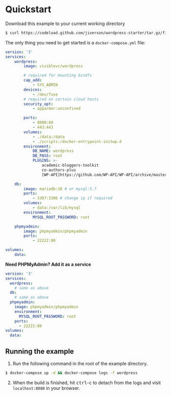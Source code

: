 # Quickstart

Download this example to your current working directory

```sh
$ curl https://codeload.github.com/jiverson/wordpress-starter/tar.gz/fix/themes | tar -xz --strip 1 wordpress-starter-fix-themes/example
```

The only thing you need to get started is a `docker-compose.yml` file:

```yml
version: '3'
services:
    wordpress:
        image: visiblevc/wordpress

        # required for mounting bindfs
        cap_add:
            - SYS_ADMIN
        devices:
            - /dev/fuse
        # required on certain cloud hosts
        security_opt:
            - apparmor:unconfined

        ports:
            - 8080:80
            - 443:443
        volumes:
            - ./data:/data
            - ./scripts:/docker-entrypoint-initwp.d
        environment:
            DB_NAME: wordpress
            DB_PASS: root
            PLUGINS: >-
                academic-bloggers-toolkit
                co-authors-plus
                [WP-API]https://github.com/WP-API/WP-API/archive/master.zip

    db:
        image: mariadb:10 # or mysql:5.7
        ports:
            - 3307:3306 # change ip if required
        volumes:
            - data:/var/lib/mysql
        environment:
            MYSQL_ROOT_PASSWORD: root

    phpmyadmin:
        image: phpmyadmin/phpmyadmin
        ports:
            - 22222:80

volumes:
    data:
```

**Need PHPMyAdmin? Add it as a service**

```yml
version: '3'
services:
  wordpress:
    # same as above
  db:
    # same as above
  phpmyadmin:
    image: phpmyadmin/phpmyadmin
    environment:
      MYSQL_ROOT_PASSWORD: root
    ports:
      - 22222:80
volumes:
  data:
```

## Running the example

1.  Run the following command in the root of the example directory.

```sh
$ docker-compose up -d && docker-compose logs -f wordpress
```

2.  When the build is finished, hit <kbd>ctrl</kbd>-<kbd>c</kbd> to detach from the logs and visit `localhost:8080` in your browser.
